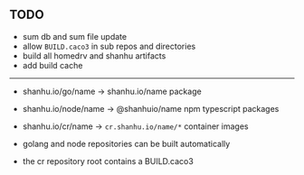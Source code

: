 ## TODO

- sum db and sum file update
- allow `BUILD.caco3` in sub repos and directories
- build all homedrv and shanhu artifacts
- add build cache

----

- shanhu.io/go/name -> shanhu.io/name package
- shanhu.io/node/name -> @shanhuio/name npm typescript packages
- shanhu.io/cr/name -> `cr.shanhu.io/name/*` container images

- golang and node repositories can be built automatically
- the cr repository root contains a BUILD.caco3
